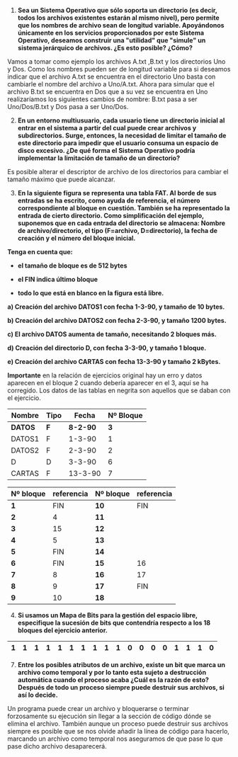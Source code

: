 1. **Sea un Sistema Operativo que sólo soporta un directorio (es decir, todos los archivos existentes estarán al mismo nivel), pero permite que los nombres de archivo sean de longitud variable. Apoyándonos únicamente en los servicios proporcionados por este Sistema Operativo, deseamos construir una "utilidad" que "simule" un sistema jerárquico de archivos. ¿Es esto posible? ¿Cómo?**

Vamos a tomar como ejemplo los archivos A.txt ,B.txt y los directorios Uno y Dos. Como los nombres pueden ser de longitud variable para si deseamos indicar que el archivo A.txt se encuentra en el directorio Uno basta con cambiarle el nombre del archivo a Uno/A.txt. Ahora para simular que el archivo B.txt se encuentra en Dos que a su vez se encuentra en Uno realizaríamos los siguientes cambios de nombre: B.txt pasa a ser Uno/Dos/B.txt y Dos pasa a ser Uno/Dos.

2. **En un entorno multiusuario, cada usuario tiene un directorio inicial al entrar en el sistema a partir del cual puede crear archivos y subdirectorios. Surge, entonces, la necesidad de limitar el tamaño de este directorio para impedir que el usuario consuma un espacio de disco excesivo. ¿De qué forma el Sistema Operativo podría implementar la limitación de tamaño de un directorio?**

Es posible alterar el descriptor de archivo de los directorios para cambiar el tamaño máximo que puede alcanzar.

3. **En la siguiente figura se representa una tabla FAT. Al borde de sus entradas se ha escrito, como ayuda de referencia, el número correspondiente al bloque en cuestión. También se ha representado la entrada de cierto directorio. Como simplificación del ejemplo, suponemos que en cada entrada del directorio se almacena: Nombre de archivo/directorio, el tipo (F=archivo, D=directorio), la fecha de creación y el número del bloque inicial.**

**Tenga en cuenta que:**

- **el tamaño de bloque es de 512 bytes**

- **el FIN indica último bloque**

- **todo lo que está en blanco en la figura está libre.**

**a) Creación del archivo DATOS1 con fecha 1-3-90, y tamaño de 10 bytes.**

**b) Creación del archivo DATOS2 con fecha 2-3-90, y tamaño 1200 bytes.**

**c) El archivo DATOS aumenta de tamaño, necesitando 2 bloques más.**

**d) Creación del directorio D, con fecha 3-3-90, y tamaño 1 bloque.**

**e) Creación del archivo CARTAS con fecha 13-3-90 y tamaño 2 kBytes.**

**Importante** en la relación de ejercicios original hay un erro y datos aparecen en el bloque 2 cuando debería aparecer en el 3, aquí se ha corregido. Los datos de las tablas en negrita son aquellos que se daban con el ejercicio.

|Nombre|Tipo|Fecha|Nº Bloque|
|-|-|-|-|
| **DATOS** | **F** | **8-2-90** | **3** |
| DATOS1 | F | 1-3-90 |1|
| DATOS2 | F | 2-3-90 |2|
| D | D | 3-3-90 |6|
| CARTAS | F | 13-3-90 |7|

|Nº bloque|referencia|Nº bloque|referencia|
|-|-|-|-|
| **1** | FIN | **10**| FIN |
| **2** | 4 | **11**| |
| **3** |15 | **12**| |
| **4** | 5 | **13**| |
| **5** | FIN | **14**| |
| **6** | FIN | **15**|16 |
| **7** | 8 | **16**|17 |
| **8** | 9 | **17**|FIN |
| **9** |10 | **18**| |

4. **Si usamos un Mapa de Bits para la gestión del espacio libre, especifique la sucesión de bits que contendría respecto a los 18 bloques del ejercicio anterior.**

|1|1|1|1|1|1|1|1|1|1|0|0|0|0|1|1|1|0|
|-|-|-|-|-|-|-|-|-|-|-|-|-|-|-|-|-|-|

7. **Entre los posibles atributos de un archivo, existe un bit que marca un archivo como temporal y por lo tanto esta sujeto a destrucción automática cuando el proceso acaba ¿Cuál es la razón de esto? Después de todo un proceso siempre puede destruir sus archivos, si así lo decide.**

Un programa puede crear un archivo y bloquerarse o terminar forzosamente su ejecución sin llegar a la sección de código dónde se elimina el archivo. También aunque un proceso puede destruir sus archivos siempre es posible que se nos olvide añadir la línea de código para hacerlo, marcando un archivo como temporal nos aseguramos de que pase lo que pase dicho archivo desaparecerá.



